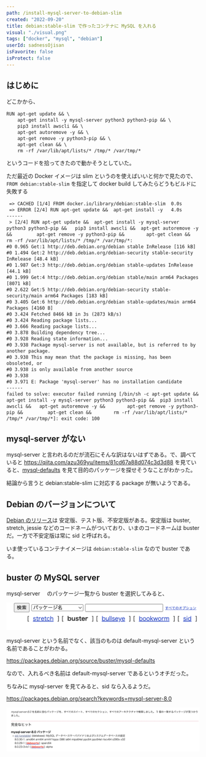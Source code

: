 ```yaml
---
path: /install-mysql-server-to-debian-slim
created: "2022-09-20"
title: debian:stable-slim で作ったコンテナに MySQL を入れる
visual: "./visual.png"
tags: ["docker", "mysql", "debian"]
userId: sadnessOjisan
isFavorite: false
isProtect: false
---
```


## はじめに

どこかから、

```
RUN apt-get update && \
	apt-get install -y mysql-server python3 python3-pip && \
	pip3 install awscli && \
	apt-get autoremove -y && \
	apt-get remove -y python3-pip && \
	apt-get clean && \
	rm -rf /var/lib/apt/lists/* /tmp/* /var/tmp/*
```

というコードを拾ってきたので動かそうとしていた。

ただ最近の Docker イメージは slim というのを使えばいいと何かで見たので、`FROM debian:stable-slim` を指定して docker build してみたらどうもビルドに失敗する

```
 => CACHED [1/4] FROM docker.io/library/debian:stable-slim  0.0s
 => ERROR [2/4] RUN apt-get update &&  apt-get install -y   4.0s
------
 > [2/4] RUN apt-get update &&  apt-get install -y mysql-server python3 python3-pip &&   pip3 install awscli &&  apt-get autoremove -y &&         apt-get remove -y python3-pip &&        apt-get clean &&         rm -rf /var/lib/apt/lists/* /tmp/* /var/tmp/*:
#0 0.965 Get:1 http://deb.debian.org/debian stable InRelease [116 kB]
#0 1.494 Get:2 http://deb.debian.org/debian-security stable-security InRelease [48.4 kB]
#0 1.987 Get:3 http://deb.debian.org/debian stable-updates InRelease [44.1 kB]
#0 1.999 Get:4 http://deb.debian.org/debian stable/main arm64 Packages [8071 kB]
#0 2.622 Get:5 http://deb.debian.org/debian-security stable-security/main arm64 Packages [183 kB]
#0 3.405 Get:6 http://deb.debian.org/debian stable-updates/main arm64 Packages [4160 B]
#0 3.424 Fetched 8466 kB in 3s (2873 kB/s)
#0 3.424 Reading package lists...
#0 3.666 Reading package lists...
#0 3.878 Building dependency tree...
#0 3.928 Reading state information...
#0 3.938 Package mysql-server is not available, but is referred to by another package.
#0 3.938 This may mean that the package is missing, has been obsoleted, or
#0 3.938 is only available from another source
#0 3.938
#0 3.971 E: Package 'mysql-server' has no installation candidate
------
failed to solve: executor failed running [/bin/sh -c apt-get update &&   apt-get install -y mysql-server python3 python3-pip &&  pip3 install awscli &&   apt-get autoremove -y &&        apt-get remove -y python3-pip &&         apt-get clean &&        rm -rf /var/lib/apt/lists/* /tmp/* /var/tmp/*]: exit code: 100
```

## mysql-server がない

mysql-server と言われるのだが流石にそんな訳はないはずである。で、調べていると <https://qiita.com/azu369yu/items/81cd67a88d074c3d3d88> を見ていると、[mysql-defaults](https://packages.debian.org/source/buster/mysql-defaults) を見て目的のパッケージを探せそうなことがわかった。

結論から言うと debian:stable-slim に対応する package が無いようである。

## Debian のバージョンについて

[Debian のリリース](https://www.debian.org/releases/index.ja.html)は 安定版、テスト版、不安定版がある。安定版は buster, stretch, jessie などのコードネームがついており、いまのコードネームは buster だ。一方で不安定版は常に sid と呼ばれる。

いま使っているコンテナイメージは `debian:stable-slim` なので buster である。

## buster の MySQL server

mysql-server 　のパッケージ一覧から buster を選択してみると、

![パッケージ一覧](./packages.png)

mysql-server という名前でなく、該当のものは default-mysql-server という名前であることがわかる。

<https://packages.debian.org/source/buster/mysql-defaults>

なので、入れるべき名前は default-mysql-server であるというオチだった。

ちなみに mysql-server を見てみると、sid なら入るようだ。

<https://packages.debian.org/search?keywords=mysql-server-8.0>

![sid](./sid.png)
